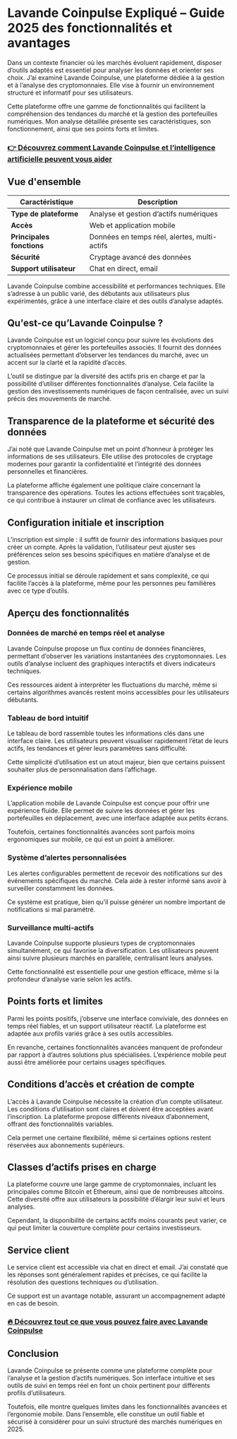 # Lavande Coinpulse Expliqué – Guide 2025 des fonctionnalités et avantages
   
Dans un contexte financier où les marchés évoluent rapidement, disposer d’outils adaptés est essentiel pour analyser les données et orienter ses choix. J’ai examiné Lavande Coinpulse, une plateforme dédiée à la gestion et à l’analyse des cryptomonnaies. Elle vise à fournir un environnement structuré et informatif pour ses utilisateurs.

Cette plateforme offre une gamme de fonctionnalités qui facilitent la compréhension des tendances du marché et la gestion des portefeuilles numériques. Mon analyse détaillée présente ses caractéristiques, son fonctionnement, ainsi que ses points forts et limites.

### [👉 Découvrez comment Lavande Coinpulse et l’intelligence artificielle peuvent vous aider](https://tinyurl.com/2clpyosx)
## Vue d'ensemble  

| **Caractéristique**        | **Description**                               |
|---------------------------|---------------------------------------------|
| **Type de plateforme**     | Analyse et gestion d’actifs numériques       |
| **Accès**                 | Web et application mobile                     |
| **Principales fonctions**  | Données en temps réel, alertes, multi-actifs |
| **Sécurité**              | Cryptage avancé des données                    |
| **Support utilisateur**    | Chat en direct, email                         |

Lavande Coinpulse combine accessibilité et performances techniques. Elle s’adresse à un public varié, des débutants aux utilisateurs plus expérimentés, grâce à une interface claire et des outils d’analyse adaptés.

## Qu'est-ce qu’Lavande Coinpulse ?  
Lavande Coinpulse est un logiciel conçu pour suivre les évolutions des cryptomonnaies et gérer les portefeuilles associés. Il fournit des données actualisées permettant d’observer les tendances du marché, avec un accent sur la clarté et la rapidité d’accès.

L’outil se distingue par la diversité des actifs pris en charge et par la possibilité d’utiliser différentes fonctionnalités d’analyse. Cela facilite la gestion des investissements numériques de façon centralisée, avec un suivi précis des mouvements de marché.

## Transparence de la plateforme et sécurité des données  
J’ai noté que Lavande Coinpulse met un point d’honneur à protéger les informations de ses utilisateurs. Elle utilise des protocoles de cryptage modernes pour garantir la confidentialité et l’intégrité des données personnelles et financières.

La plateforme affiche également une politique claire concernant la transparence des opérations. Toutes les actions effectuées sont traçables, ce qui contribue à instaurer un climat de confiance avec les utilisateurs.

## Configuration initiale et inscription  
L’inscription est simple : il suffit de fournir des informations basiques pour créer un compte. Après la validation, l’utilisateur peut ajuster ses préférences selon ses besoins spécifiques en matière d’analyse et de gestion.

Ce processus initial se déroule rapidement et sans complexité, ce qui facilite l’accès à la plateforme, même pour les personnes peu familières avec ce type d’outils.

## Aperçu des fonctionnalités  

### Données de marché en temps réel et analyse  
Lavande Coinpulse propose un flux continu de données financières, permettant d’observer les variations instantanées des cryptomonnaies. Les outils d’analyse incluent des graphiques interactifs et divers indicateurs techniques.

Ces ressources aident à interpréter les fluctuations du marché, même si certains algorithmes avancés restent moins accessibles pour les utilisateurs débutants.

### Tableau de bord intuitif  
Le tableau de bord rassemble toutes les informations clés dans une interface claire. Les utilisateurs peuvent visualiser rapidement l’état de leurs actifs, les tendances et gérer leurs paramètres sans difficulté.

Cette simplicité d’utilisation est un atout majeur, bien que certains puissent souhaiter plus de personnalisation dans l’affichage.

### Expérience mobile  
L’application mobile de Lavande Coinpulse est conçue pour offrir une expérience fluide. Elle permet de suivre les données et gérer les portefeuilles en déplacement, avec une interface adaptée aux petits écrans.

Toutefois, certaines fonctionnalités avancées sont parfois moins ergonomiques sur mobile, ce qui est un point à améliorer.

### Système d’alertes personnalisées  
Les alertes configurables permettent de recevoir des notifications sur des événements spécifiques du marché. Cela aide à rester informé sans avoir à surveiller constamment les données.

Ce système est pratique, bien qu’il puisse générer un nombre important de notifications si mal paramétré.

### Surveillance multi-actifs  
Lavande Coinpulse supporte plusieurs types de cryptomonnaies simultanément, ce qui favorise la diversification. Les utilisateurs peuvent ainsi suivre plusieurs marchés en parallèle, centralisant leurs analyses.

Cette fonctionnalité est essentielle pour une gestion efficace, même si la profondeur d’analyse varie selon les actifs.

## Points forts et limites  
Parmi les points positifs, j’observe une interface conviviale, des données en temps réel fiables, et un support utilisateur réactif. La plateforme est adaptée aux profils variés grâce à ses outils accessibles.

En revanche, certaines fonctionnalités avancées manquent de profondeur par rapport à d’autres solutions plus spécialisées. L’expérience mobile peut aussi être améliorée pour certains usages spécifiques.

## Conditions d’accès et création de compte  
L’accès à Lavande Coinpulse nécessite la création d’un compte utilisateur. Les conditions d’utilisation sont claires et doivent être acceptées avant l’inscription. La plateforme propose différents niveaux d’abonnement, offrant des fonctionnalités variables.

Cela permet une certaine flexibilité, même si certaines options restent réservées aux abonnements supérieurs.

## Classes d’actifs prises en charge  
La plateforme couvre une large gamme de cryptomonnaies, incluant les principales comme Bitcoin et Ethereum, ainsi que de nombreuses altcoins. Cette diversité offre aux utilisateurs la possibilité d’élargir leur suivi et leurs analyses.

Cependant, la disponibilité de certains actifs moins courants peut varier, ce qui peut limiter la couverture complète pour certains investisseurs.

## Service client  
Le service client est accessible via chat en direct et email. J’ai constaté que les réponses sont généralement rapides et précises, ce qui facilite la résolution des questions techniques ou d’utilisation.

Ce support est un avantage notable, assurant un accompagnement adapté en cas de besoin.

### [🔥 Découvrez tout ce que vous pouvez faire avec Lavande Coinpulse](https://tinyurl.com/2clpyosx)
## Conclusion  
Lavande Coinpulse se présente comme une plateforme complète pour l’analyse et la gestion d’actifs numériques. Son interface intuitive et ses outils de suivi en temps réel en font un choix pertinent pour différents profils d’utilisateurs.

Toutefois, elle montre quelques limites dans les fonctionnalités avancées et l’ergonomie mobile. Dans l’ensemble, elle constitue un outil fiable et sécurisé à considérer pour un suivi structuré des marchés numériques en 2025.